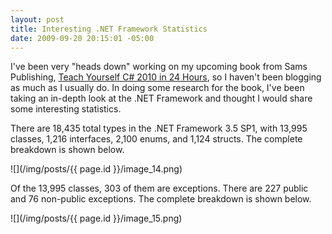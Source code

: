 ```yaml
---
layout: post
title: Interesting .NET Framework Statistics
date: 2009-09-20 20:15:01 -05:00
---
```


I've been very "heads down" working on my upcoming book from Sams Publishing, <u>Teach Yourself C# 2010 in 24 Hours</u>, so I haven't been blogging as much as I usually do. In doing some research for the book, I've been taking an in-depth look at the .NET Framework and thought I would share some interesting statistics.

There are 18,435 total types in the .NET Framework 3.5 SP1, with 13,995 classes, 1,216 interfaces, 2,100 enums, and 1,124 structs. The complete breakdown is shown below.

![](/img/posts/{{ page.id }}/image_14.png) 

Of the 13,995 classes, 303 of them are exceptions. There are 227 public and 76 non-public exceptions. The complete breakdown is shown below.

![](/img/posts/{{ page.id }}/image_15.png) 
